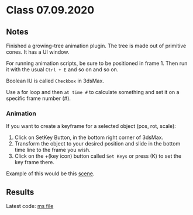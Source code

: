 # Class 07.09.2020

## Notes 

Finished a growing-tree animation plugin. The tree is made out of primitive cones. It has a UI window. <br />

For running animation scripts, be sure to be positioned in frame 1. Then run it with the usual `Ctrl + E` and so on and so on. <br />

Boolean IU is called `Checkbox` in 3dsMax. <br />

Use a for loop and then `at time #` to calculate something and set it on a specific frame number (#). <br />

### Animation

If you want to create a keyframe for a selected object (pos, rot, scale): <br />

1. Click on SetKey Button, in the bottom right corner of 3dsMax. <br />
2. Transform the object to your desired position and slide in the bottom time line to the frame you wish. <br />
3. Click on the +(key icon) button called `Set Keys` or press (K) to set the key frame there. <br />

Example of this would be this [scene](https://github.com/the-other-mariana/3dsmax-plugins/blob/master/07092020/animation-keys.max). <br />

## Results

Latest code: [ms file](https://github.com/the-other-mariana/3dsmax-plugins/blob/master/07092020/Arbol5.ms) <br />